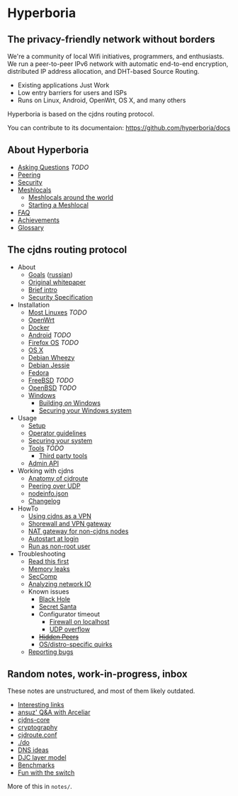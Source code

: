 # Hyperboria

## The privacy-friendly network without borders

We're a community of local Wifi initiatives, programmers, and enthusiasts.
We run a peer-to-peer IPv6 network with automatic end-to-end encryption,
distributed IP address allocation, and DHT-based Source Routing.

- Existing applications Just Work
- Low entry barriers for users and ISPs
- Runs on Linux, Android, OpenWrt, OS X, and many others

Hyperboria is based on the cjdns routing protocol.

You can contribute to its documentaion: https://github.com/hyperboria/docs


## About Hyperboria

- [Asking Questions](wtfm.md) *TODO*
- [Peering](faq/peering.md)
- [Security](faq/security.md)
- [Meshlocals](meshlocals/intro.md)
  - [Meshlocals around the world](meshlocals/existing/index.md)
  - [Starting a Meshlocal](meshlocals/diy.md)
- [FAQ](faq/general.md)
- [Achievements](achievements.md)
- [Glossary](faq/glossary.md)


## The cjdns routing protocol

- About
  - [Goals](projectGoals.md) ([russian](projectGoals_ru.md))
  - [Original whitepaper](Whitepaper.md)
  - [Brief intro](intro.md)
  - [Security Specification](security_specification.md)
- Installation
  - [Most Linuxes](install/linux.md) *TODO*
  - [OpenWrt](install/openwrt.md)
  - [Docker](install/docker.md)
  - [Android](install/android.md) *TODO*
  - [Firefox OS](install/firefoxos.md) *TODO*
  - [OS X](install/osx.md)
  - [Debian Wheezy](install/debian-wheezy.md)
  - [Debian Jessie](install/debian-jessie.md)
  - [Fedora](install/fedora.md)
  - [FreeBSD](install/freebsd.md) *TODO*
  - [OpenBSD](install/openbsd.md) *TODO*
  - [Windows](install/windows.md)
    - [Building *on* Windows](notes/build-on-windows.md)
    - [Securing your Windows system](notes/windows-firewall.md)
- Usage
  - [Setup](configure.md)
  - [Operator guidelines](cjdns/Operator_Guidelines.md)
  - [Securing your system](network-services.md)
  - [Tools](tools/index.md) *TODO*
    - [Third party tools](ctrls.md)
  - [Admin API](admin-api.md)
- Working with cjdns
  - [Anatomy of cjdroute](cjdns/anatomy.md)
  - [Peering over UDP](cjdns/peering-over-UDP-IP.md)
  - [nodeinfo.json](cjdns/nodeinfo-json.md)
  - [Changelog](cjdns/changelog.md)
- HowTo
  - [Using cjdns as a VPN](tunnel.md)
  - [Shorewall and VPN gateway](shorewall_and_vpn_gateway_howto.md)
  - [NAT gateway for non-cjdns nodes](nat-gateway.md)
  - [Autostart at login](autostart-at-login.md)
  - [Run as non-root user](non-root-user.md)
- Troubleshooting
  - [Read this first](bugs/policy.md)
  - [Memory leaks](debugging_memory_leaks.md)
  - [SecComp](Seccomp.md)
  - [Analyzing network IO](TrafficAnalisys.md)
  - Known issues
    - [Black Hole](bugs/black-hole.md)
    - [Secret Santa](bugs/santa.md)
    - Configurator timeout
      - [Firewall on localhost](bugs/configurator-timeout.md)
      - [UDP overflow](bugs/connectTo-overflow.md)
    - ~~[Hidden Peers](bugs/hidden-peers.md)~~
    - [OS/distro-specific quirks](bugs/distro-quirks.md)
  - [Reporting bugs](bugs/reporting.md)


## Random notes, work-in-progress, inbox

These notes are unstructured, and most of them likely outdated.

* [Interesting links](notes/links.md)
* [ansuz' Q&A with Arceliar](notes/arc-workings.md)
* [cjdns-core](notes/cjdns-core.md)
* [cryptography](notes/cryptography.md)
* [cjdroute.conf](notes/cjdroute.md)
* [./do](notes/do.md)
* [DNS ideas](notes/dns.md)
* [DJC layer model](djc_layer_model.md)
* [Benchmarks](benchmark.txt)
* [Fun with the switch](switchfun.txt)

More of this in `notes/`.
